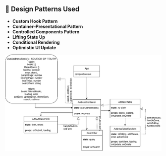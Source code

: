 ## 🧩 Design Patterns Used

- **Custom Hook Pattern**
- **Container–Presentational Pattern**
- **Controlled Components Pattern**
- **Lifting State Up**
- **Conditional Rendering**
- **Optimistic UI Update**

![Diagram](src/assets/AddressBook.drawio.png)
